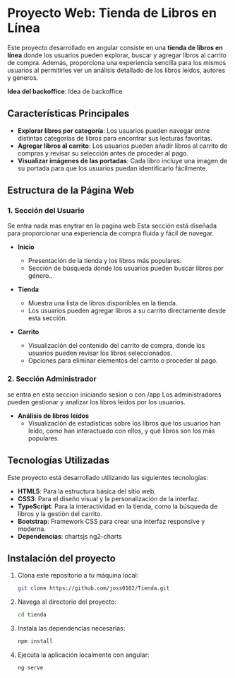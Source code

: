 # Proyecto Web: Tienda de Libros en Línea

Este proyecto desarrollado en angular consiste en una **tienda de libros en línea** donde los usuarios pueden explorar, buscar y agregar libros al carrito de compra. Además, proporciona una experiencia sencilla para los mismos usuarios al permitirles ver un análisis detallado de los libros leídos, autores y generos.

**Idea del backoffice**: Idea de backoffice

## Características Principales

- **Explorar libros por categoría**: Los usuarios pueden navegar entre distintas categorías de libros para encontrar sus lecturas favoritas.
- **Agregar libros al carrito**: Los usuarios pueden añadir libros al carrito de compras y revisar su selección antes de proceder al pago.
- **Visualizar imágenes de las portadas**: Cada libro incluye una imagen de su portada para que los usuarios puedan identificarlo fácilmente.

## Estructura de la Página Web

### 1. Sección del Usuario 
Se entra nada mas enytrar en la pagina web
Esta sección está diseñada para proporcionar una experiencia de compra fluida y fácil de navegar.

- **Inicio**
  - Presentación de la tienda y los libros más populares.
  - Sección de búsqueda donde los usuarios pueden buscar libros por género..
  
- **Tienda**
  - Muestra una lista de libros disponibles en la tienda.
  - Los usuarios pueden agregar libros a su carrito directamente desde esta sección.

- **Carrito**
  - Visualización del contenido del carrito de compra, donde los usuarios pueden revisar los libros seleccionados.
  - Opciones para eliminar elementos del carrito o proceder al pago.

### 2. Sección Administrador
se entra en esta seccion iniciando sesion o con /app
Los administradores pueden gestionar y analizar los libros leídos por los usuarios.

- **Análisis de libros leídos**
  - Visualización de estadísticas sobre los libros que los usuarios han leído, cómo han interactuado con ellos, y qué libros son los más populares.

## Tecnologías Utilizadas

Este proyecto está desarrollado utilizando las siguientes tecnologías:

- **HTML5**: Para la estructura básica del sitio web.
- **CSS3**: Para el diseño visual y la personalización de la interfaz.
- **TypeScript**: Para la interactividad en la tienda, como la búsqueda de libros y la gestión del carrito.
- **Bootstrap**: Framework CSS para crear una interfaz responsive y moderna.
- **Dependencias**: chartsjs ng2-charts

## Instalación del proyecto

1. Clona este repositorio a tu máquina local:
    ```bash
    git clone https://github.com/joss0102/Tienda.git
    ```
   
2. Navega al directorio del proyecto:
    ```bash
    cd tienda
    ```

3. Instala las dependencias necesarias:
    ```bash
    npm install
    ```

4. Ejecuta la aplicación localmente con angular:
    ```bash
    ng serve
    ```
